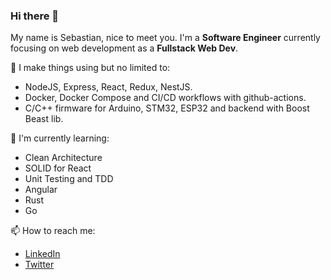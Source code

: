 ### Hi there 👋

My name is Sebastian, nice to meet you. I'm a __Software Engineer__ currently focusing on web development as a __Fullstack Web Dev__.

🔭 I make things using but no limited to:
- NodeJS, Express, React, Redux, NestJS.
- Docker, Docker Compose and CI/CD workflows with github-actions.
- C/C++ firmware for Arduino, STM32, ESP32 and backend with Boost Beast lib.

🌱 I'm currently learning:
- Clean Architecture
- SOLID for React
- Unit Testing and TDD
- Angular
- Rust
- Go

📫 How to reach me:
<!-- - [My Website](https://segoqu.com) -->
- [LinkedIn](https://www.linkedin.com/in/sebastian-gonzalez-quintero/)
- [Twitter](https://twitter.com/segoqu95)

<!--
**sgq995/sgq995** is a ✨ _special_ ✨ repository because its `README.md` (this file) appears on your GitHub profile.

Here are some ideas to get you started:

- 🔭 I’m currently working on ...
- 🌱 I’m currently learning ...
- 👯 I’m looking to collaborate on ...
- 🤔 I’m looking for help with ...
- 💬 Ask me about ...
- 📫 How to reach me: ...
- 😄 Pronouns: ...
- ⚡ Fun fact: ...
-->
